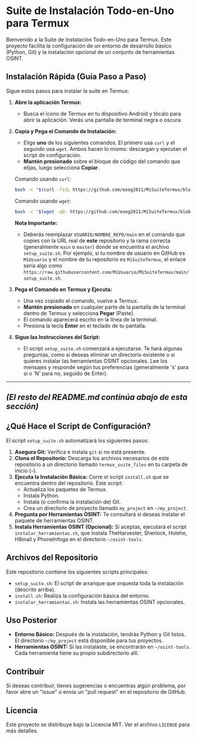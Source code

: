 # Suite de Instalación Todo-en-Uno para Termux

Bienvenido a la Suite de Instalación Todo-en-Uno para Termux. Este proyecto facilita la configuración de un entorno de desarrollo básico (Python, Git) y la instalación opcional de un conjunto de herramientas OSINT.

## Instalación Rápida (Guía Paso a Paso)

Sigue estos pasos para instalar la suite en Termux:

1.  **Abre la aplicación Termux:**
    *   Busca el ícono de Termux en tu dispositivo Android y tócalo para abrir la aplicación. Verás una pantalla de terminal negra o oscura.

2.  **Copia y Pega el Comando de Instalación:**
    *   Elige **uno** de los siguientes comandos. El primero usa `curl` y el segundo usa `wget`. Ambos hacen lo mismo: descargan y ejecutan el script de configuración.
    *   **Mantén presionado** sobre el bloque de código del comando que elijas, luego selecciona **Copiar**.

    Comando usando `curl`:
    ```bash
    bash -c "$(curl -fsSL https://github.com/eoeg2011/MiSuiteTermux/blob/main/setup_suite.sh)"
    ```

    Comando usando `wget`:
    ```bash
    bash -c "$(wget -qO- https://github.com/eoeg2011/MiSuiteTermux/blob/main/setup_suite.sh)"
    ```

    **Nota Importante:**
    *   Deberás reemplazar `USUARIO/NOMBRE_REPO/main` en el comando que copies con la URL real de **este** repositorio y la rama correcta (generalmente `main` o `master`) donde se encuentra el archivo `setup_suite.sh`. Por ejemplo, si tu nombre de usuario en GitHub es `MiUsuario` y el nombre de tu repositorio es `MiSuiteTermux`, el enlace sería algo como `https://raw.githubusercontent.com/MiUsuario/MiSuiteTermux/main/setup_suite.sh`.

3.  **Pega el Comando en Termux y Ejecuta:**
    *   Una vez copiado el comando, vuelve a Termux.
    *   **Mantén presionado** en cualquier parte de la pantalla de la terminal dentro de Termux y selecciona **Pegar** (Paste).
    *   El comando aparecerá escrito en la línea de la terminal.
    *   Presiona la tecla **Enter** en el teclado de tu pantalla.

4.  **Sigue las Instrucciones del Script:**
    *   El script `setup_suite.sh` comenzará a ejecutarse. Te hará algunas preguntas, como si deseas eliminar un directorio existente o si quieres instalar las herramientas OSINT opcionales. Lee los mensajes y responde según tus preferencias (generalmente 's' para sí o 'N' para no, seguido de Enter).

---
*(El resto del README.md continúa abajo de esta sección)*
---

## ¿Qué Hace el Script de Configuración?

El script `setup_suite.sh` automatizará los siguientes pasos:
1.  **Asegura Git:** Verifica e instala `git` si no está presente.
2.  **Clona el Repositorio:** Descarga los archivos necesarios de este repositorio a un directorio llamado `termux_suite_files` en tu carpeta de inicio (`~`).
3.  **Ejecuta la Instalación Básica:** Corre el script `install.sh` que se encuentra dentro del repositorio. Este script:
    *   Actualiza los paquetes de Termux.
    *   Instala Python.
    *   Instala (o confirma la instalación de) Git.
    *   Crea un directorio de proyecto llamado `my_project` en `~/my_project`.
4.  **Pregunta por Herramientas OSINT:** Te consultará si deseas instalar el paquete de herramientas OSINT.
5.  **Instala Herramientas OSINT (Opcional):** Si aceptas, ejecutará el script `instalar_herramientas.sh`, que instala TheHarvester, Sherlock, Holehe, H8mail y PhoneInfoga en el directorio `~/osint-tools`.

## Archivos del Repositorio

Este repositorio contiene los siguientes scripts principales:
*   `setup_suite.sh`: El script de arranque que orquesta toda la instalación (descrito arriba).
*   `install.sh`: Realiza la configuración básica del entorno.
*   `instalar_herramientas.sh`: Instala las herramientas OSINT opcionales.

## Uso Posterior

*   **Entorno Básico:** Después de la instalación, tendrás Python y Git listos. El directorio `~/my_project` está disponible para tus proyectos.
*   **Herramientas OSINT:** Si las instalaste, se encontrarán en `~/osint-tools`. Cada herramienta tiene su propio subdirectorio allí.

## Contribuir

Si deseas contribuir, tienes sugerencias o encuentras algún problema, por favor abre un "issue" o envía un "pull request" en el repositorio de GitHub.

## Licencia

Este proyecto se distribuye bajo la Licencia MIT. Ver el archivo `LICENSE` para más detalles.
